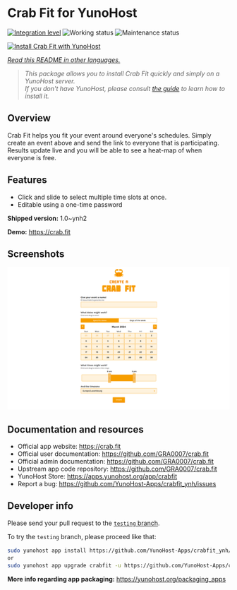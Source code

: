 <!--
N.B.: This README was automatically generated by <https://github.com/YunoHost/apps/tree/master/tools/readme_generator>
It shall NOT be edited by hand.
-->

# Crab Fit for YunoHost

[![Integration level](https://dash.yunohost.org/integration/crabfit.svg)](https://dash.yunohost.org/appci/app/crabfit) ![Working status](https://ci-apps.yunohost.org/ci/badges/crabfit.status.svg) ![Maintenance status](https://ci-apps.yunohost.org/ci/badges/crabfit.maintain.svg)

[![Install Crab Fit with YunoHost](https://install-app.yunohost.org/install-with-yunohost.svg)](https://install-app.yunohost.org/?app=crabfit)

*[Read this README in other languages.](./ALL_README.md)*

> *This package allows you to install Crab Fit quickly and simply on a YunoHost server.*  
> *If you don't have YunoHost, please consult [the guide](https://yunohost.org/install) to learn how to install it.*

## Overview

Crab Fit helps you fit your event around everyone's schedules.
Simply create an event above and send the link to everyone that is participating.
Results update live and you will be able to see a heat-map of when everyone is free.

## Features

- Click and slide to select multiple time slots at once.
- Editable using a one-time password


**Shipped version:** 1.0~ynh2

**Demo:** <https://crab.fit>

## Screenshots

![Screenshot of Crab Fit](./doc/screenshots/main.png)

## Documentation and resources

- Official app website: <https://crab.fit>
- Official user documentation: <https://github.com/GRA0007/crab.fit>
- Official admin documentation: <https://github.com/GRA0007/crab.fit>
- Upstream app code repository: <https://github.com/GRA0007/crab.fit>
- YunoHost Store: <https://apps.yunohost.org/app/crabfit>
- Report a bug: <https://github.com/YunoHost-Apps/crabfit_ynh/issues>

## Developer info

Please send your pull request to the [`testing` branch](https://github.com/YunoHost-Apps/crabfit_ynh/tree/testing).

To try the `testing` branch, please proceed like that:

```bash
sudo yunohost app install https://github.com/YunoHost-Apps/crabfit_ynh/tree/testing --debug
or
sudo yunohost app upgrade crabfit -u https://github.com/YunoHost-Apps/crabfit_ynh/tree/testing --debug
```

**More info regarding app packaging:** <https://yunohost.org/packaging_apps>
